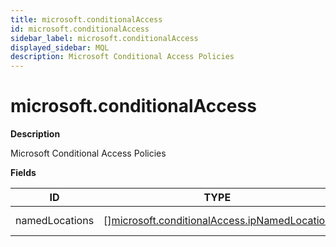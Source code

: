 ```yaml
---
title: microsoft.conditionalAccess
id: microsoft.conditionalAccess
sidebar_label: microsoft.conditionalAccess
displayed_sidebar: MQL
description: Microsoft Conditional Access Policies
---
```


# microsoft.conditionalAccess

**Description**

Microsoft Conditional Access Policies

**Fields**

| ID             | TYPE                                                                                                    | DESCRIPTION       |
| -------------- | ------------------------------------------------------------------------------------------------------- | ----------------- |
| namedLocations | &#91;&#93;[microsoft.conditionalAccess.ipNamedLocation](microsoft.conditionalaccess.ipnamedlocation.md) | IP named location |
